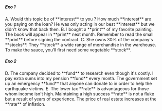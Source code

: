 <h5>Exo 1</h5>
A. Would this topic be of **interest** to you ? How much **interest** are you paying on the loan? He was only acting in our best **interest** but we didn't know that back then.
B. I bought a **print** of my favorite painting. The book will appear in **print** next month. Remember to read the small **print** before signing the contract.
C. She owns 30% of the company's **stocks**. They **stock** a wide range of merchandise in the warehouse. To make the sauce, you'll first need some vegetable **stock**.

<h5>Exo 2</h5>
D. The company decided to **fund** to research even though it's costly. I pay extra sums into my pension **fund** every month. The government set up an emergency **fund** that anyone can donate to in order to help the earthquake victims.
E. The lower tax **rate** is advantageous for those whom income isn't high. Maintaining a high success **rate** is not a fluke but a result of years of experience. The price of real estate increases at the **rate** of inflation.
